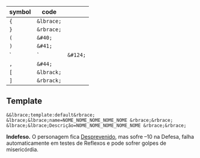 
| symbol | code       |          |
| ------ | ---------- | -------- |
| `{`    | `&lbrace;` |          |
| `}`    | `&rbrace;` |          |
| `(`    | `&#40;`    |          |
| `)`    | `&#41;`    |          |
| `      | `          | `&#124;` |
| `,`    | `&#44;`    |          |
| `[`    | `&lbrack;` |          |
| `]`    | `&rbrack;` |          |

## Template
```
&&lbrace;template:default&rbrace; &lbrace;&lbrace;name=NOME_NOME_NOME_NOME_NOME &rbrace;&rbrace; &lbrace;&lbrace;Descrição=NOME_NOME_NOME_NOME_NOME &rbrace;&rbrace;
```
**Indefeso.** O personagem fica [Desprevenido](`@&lbrace;prefix&rbrace;@{character_name}|cond-desprevenido}), mas sofre –10 na Defesa, falha automaticamente em testes de Reflexos e pode sofrer golpes de misericórdia.